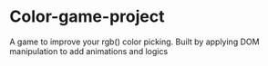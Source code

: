 # Color-game-project
A game to improve your rgb() color picking. Built by applying DOM manipulation to add animations and logics
